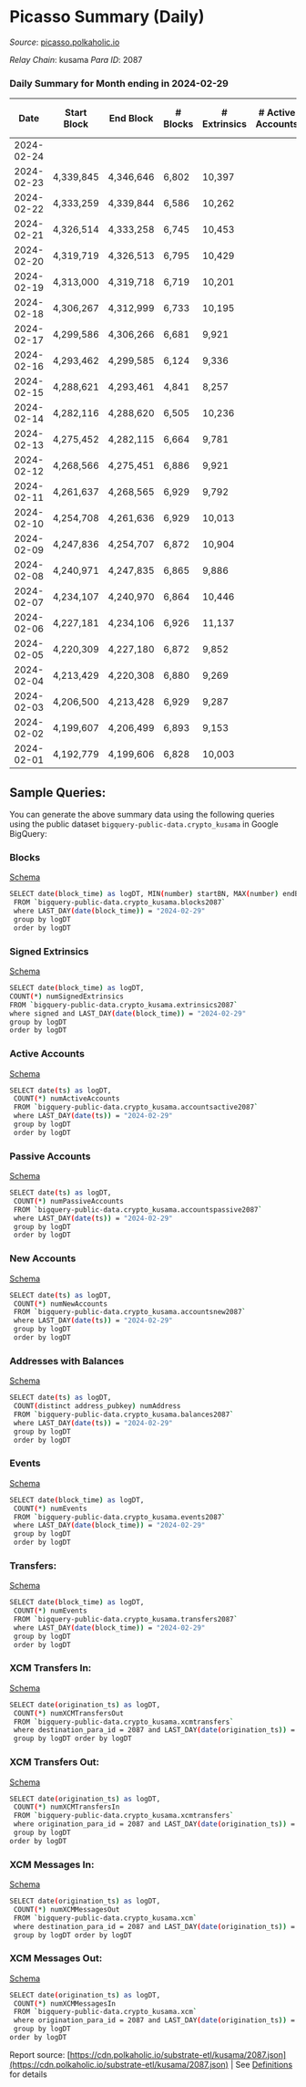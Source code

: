 # Picasso Summary (Daily)

_Source_: [picasso.polkaholic.io](https://picasso.polkaholic.io)

*Relay Chain*: kusama
*Para ID*: 2087



### Daily Summary for Month ending in 2024-02-29


| Date    | Start Block | End Block | # Blocks | # Extrinsics | # Active Accounts | # Passive Accounts | # New Accounts | # Addresses | # Events  | # Transfers ($USD) | # XCM Transfers In ($USD) | # XCM Transfers Out ($USD) | # XCM In | # XCM Out | Issues |
|---------|-------------|-----------|----------|--------------|-------------------|--------------------|----------------|-------------|-----------|--------------------|---------------------------|----------------------------|----------|-----------|--------|
| 2024-02-24 |  |  |  |  |  |  |  |  |  |   |   |   |  |  |  |
| 2024-02-23 | 4,339,845 | 4,346,646 | 6,802 | 10,397 |  |  |  | 7,123 | 100,447 | 14,256  |   |   |  |  |  |
| 2024-02-22 | 4,333,259 | 4,339,844 | 6,586 | 10,262 |  |  |  | 7,121 | 97,007 | 13,610  |   |   |  |  |  |
| 2024-02-21 | 4,326,514 | 4,333,258 | 6,745 | 10,453 |  |  |  | 7,120 | 100,417 | 14,734  |   |   |  |  |  |
| 2024-02-20 | 4,319,719 | 4,326,513 | 6,795 | 10,429 |  |  |  | 7,107 | 99,450 | 14,416  |   |   |  |  |  |
| 2024-02-19 | 4,313,000 | 4,319,718 | 6,719 | 10,201 |  |  |  | 7,094 | 96,759 | 13,813  |   |   |  |  |  |
| 2024-02-18 | 4,306,267 | 4,312,999 | 6,733 | 10,195 |  |  |  | 7,089 | 96,405 | 13,419  |   |   |  |  |  |
| 2024-02-17 | 4,299,586 | 4,306,266 | 6,681 | 9,921 |  |  |  | 7,083 | 94,268 | 13,277  |   |   |  |  |  |
| 2024-02-16 | 4,293,462 | 4,299,585 | 6,124 | 9,336 |  |  |  | 7,080 | 89,008 | 12,652  |   |   |  |  |  |
| 2024-02-15 | 4,288,621 | 4,293,461 | 4,841 | 8,257 |  |  |  | 7,080 | 79,206 | 11,514  |   |   |  |  |  |
| 2024-02-14 | 4,282,116 | 4,288,620 | 6,505 | 10,236 |  |  |  | 7,075 | 99,633 | 15,211  |   |   |  |  |  |
| 2024-02-13 | 4,275,452 | 4,282,115 | 6,664 | 9,781 |  |  |  | 7,063 | 93,756 | 13,814  |   |   |  |  |  |
| 2024-02-12 | 4,268,566 | 4,275,451 | 6,886 | 9,921 |  |  |  | 7,056 | 96,254 | 14,410  |   |   |  |  |  |
| 2024-02-11 | 4,261,637 | 4,268,565 | 6,929 | 9,792 |  |  |  | 7,046 | 94,619 | 13,548  |   |   |  |  |  |
| 2024-02-10 | 4,254,708 | 4,261,636 | 6,929 | 10,013 |  |  |  | 7,042 | 95,096 | 13,156  |   |   |  |  |  |
| 2024-02-09 | 4,247,836 | 4,254,707 | 6,872 | 10,904 |  |  |  | 7,038 | 102,835 | 13,947  |   |   |  |  |  |
| 2024-02-08 | 4,240,971 | 4,247,835 | 6,865 | 9,886 |  |  |  | 7,032 | 96,351 | 14,264  |   |   |  |  |  |
| 2024-02-07 | 4,234,107 | 4,240,970 | 6,864 | 10,446 |  |  |  | 7,022 | 100,400 | 14,141  |   |   |  |  |  |
| 2024-02-06 | 4,227,181 | 4,234,106 | 6,926 | 11,137 |  |  |  | 7,001 | 107,896 | 15,577  |   |   |  |  |  |
| 2024-02-05 | 4,220,309 | 4,227,180 | 6,872 | 9,852 |  |  |  | 6,996 | 95,747 | 14,266  | 4 ($683.57) | 14  |  |  |  |
| 2024-02-04 | 4,213,429 | 4,220,308 | 6,880 | 9,269 |  |  |  | 6,988 | 91,070 | 13,737  | 5 ($3,552.86) | 9  |  |  |  |
| 2024-02-03 | 4,206,500 | 4,213,428 | 6,929 | 9,287 |  |  |  | 6,980 | 90,871 | 13,739  | 6 ($1,153.32) | 15 ($4,471.09) |  |  |  |
| 2024-02-02 | 4,199,607 | 4,206,499 | 6,893 | 9,153 |  |  |  | 6,970 | 89,593 | 13,533  | 9 ($3,262.51) | 12 ($4,073.48) | 1 | 2 |  |
| 2024-02-01 | 4,192,779 | 4,199,606 | 6,828 | 10,003 |  |  |  | 6,954 | 97,677 | 14,835  | 21 ($15,585.44) | 10 ($1,431.39) | 15 | 8 |  |

## Sample Queries:
You can generate the above summary data using the following queries using the public dataset `bigquery-public-data.crypto_kusama` in Google BigQuery:


### Blocks 

[Schema](https://github.com/colorfulnotion/substrate-etl/blob/main/schema/blocks.json)

```bash
SELECT date(block_time) as logDT, MIN(number) startBN, MAX(number) endBN, COUNT(*) numBlocks 
 FROM `bigquery-public-data.crypto_kusama.blocks2087`  
 where LAST_DAY(date(block_time)) = "2024-02-29" 
 group by logDT 
 order by logDT
```

### Signed Extrinsics 

[Schema](https://github.com/colorfulnotion/substrate-etl/blob/main/schema/extrinsics.json)

```bash
SELECT date(block_time) as logDT, 
COUNT(*) numSignedExtrinsics 
FROM `bigquery-public-data.crypto_kusama.extrinsics2087`  
where signed and LAST_DAY(date(block_time)) = "2024-02-29" 
group by logDT 
order by logDT
```

### Active Accounts 

[Schema](https://github.com/colorfulnotion/substrate-etl/blob/main/schema/accountsactive.json)

```bash
SELECT date(ts) as logDT, 
 COUNT(*) numActiveAccounts 
 FROM `bigquery-public-data.crypto_kusama.accountsactive2087` 
 where LAST_DAY(date(ts)) = "2024-02-29" 
 group by logDT 
 order by logDT
```

### Passive Accounts 

[Schema](https://github.com/colorfulnotion/substrate-etl/blob/main/schema/accountspassive.json)

```bash
SELECT date(ts) as logDT, 
 COUNT(*) numPassiveAccounts 
 FROM `bigquery-public-data.crypto_kusama.accountspassive2087` 
 where LAST_DAY(date(ts)) = "2024-02-29" 
 group by logDT 
 order by logDT
```

### New Accounts 

[Schema](https://github.com/colorfulnotion/substrate-etl/blob/main/schema/accountsnew.json)

```bash
SELECT date(ts) as logDT, 
 COUNT(*) numNewAccounts 
 FROM `bigquery-public-data.crypto_kusama.accountsnew2087` 
 where LAST_DAY(date(ts)) = "2024-02-29" 
 group by logDT
 order by logDT
```

### Addresses with Balances 

[Schema](https://github.com/colorfulnotion/substrate-etl/blob/main/schema/balances.json)

```bash
SELECT date(ts) as logDT,
 COUNT(distinct address_pubkey) numAddress 
 FROM `bigquery-public-data.crypto_kusama.balances2087` 
 where LAST_DAY(date(ts)) = "2024-02-29" 
 group by logDT 
 order by logDT
```

### Events 

[Schema](https://github.com/colorfulnotion/substrate-etl/blob/main/schema/events.json)

```bash
SELECT date(block_time) as logDT, 
 COUNT(*) numEvents 
 FROM `bigquery-public-data.crypto_kusama.events2087` 
 where LAST_DAY(date(block_time)) = "2024-02-29" 
 group by logDT 
 order by logDT
```

### Transfers:

[Schema](https://github.com/colorfulnotion/substrate-etl/blob/main/schema/transfers.json)

```bash
SELECT date(block_time) as logDT, 
 COUNT(*) numEvents 
 FROM `bigquery-public-data.crypto_kusama.transfers2087` 
 where LAST_DAY(date(block_time)) = "2024-02-29" 
 group by logDT 
 order by logDT
```

### XCM Transfers In: 

[Schema](https://github.com/colorfulnotion/substrate-etl/blob/main/schema/xcmtransfers.json)

```bash
SELECT date(origination_ts) as logDT, 
 COUNT(*) numXCMTransfersOut 
 FROM `bigquery-public-data.crypto_kusama.xcmtransfers` 
 where destination_para_id = 2087 and LAST_DAY(date(origination_ts)) = "2024-02-29" 
 group by logDT order by logDT
```

### XCM Transfers Out: 

[Schema](https://github.com/colorfulnotion/substrate-etl/blob/main/schema/xcmtransfers.json)

```bash
SELECT date(origination_ts) as logDT, 
 COUNT(*) numXCMTransfersIn 
 FROM `bigquery-public-data.crypto_kusama.xcmtransfers` 
 where origination_para_id = 2087 and LAST_DAY(date(origination_ts)) = "2024-02-29" 
 group by logDT 
order by logDT
```

### XCM Messages In: 

[Schema](https://github.com/colorfulnotion/substrate-etl/blob/main/schema/xcm.json)

```bash
SELECT date(origination_ts) as logDT, 
 COUNT(*) numXCMMessagesOut 
 FROM `bigquery-public-data.crypto_kusama.xcm` 
 where destination_para_id = 2087 and LAST_DAY(date(origination_ts)) = "2024-02-29" 
 group by logDT order by logDT
```

### XCM Messages Out: 

[Schema](https://github.com/colorfulnotion/substrate-etl/blob/main/schema/xcm.json)

```bash
SELECT date(origination_ts) as logDT, 
 COUNT(*) numXCMMessagesIn 
 FROM `bigquery-public-data.crypto_kusama.xcm` 
 where origination_para_id = 2087 and LAST_DAY(date(origination_ts)) = "2024-02-29" 
 group by logDT 
order by logDT
```


Report source: [https://cdn.polkaholic.io/substrate-etl/kusama/2087.json](https://cdn.polkaholic.io/substrate-etl/kusama/2087.json) | See [Definitions](/DEFINITIONS.md) for details
